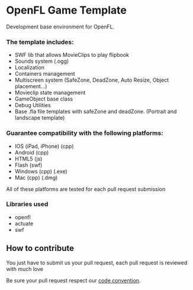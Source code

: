 # OpenFL Game Template

Development base environment for OpenFL.

### The template includes:

- SWF lib that allows MovieClips to play flipbook
- Sounds system (.ogg)
- Localization
- Containers management
- Multiscreen system (SafeZone, DeadZone, Auto Resize, Object placement...)
- Movieclip state management
- GameObject base class
- Debug Utilities
- Base .fla file templates with safeZone and deadZone. (Portrait and landscape template)

### Guarantee compatibility with the following platforms:

- IOS (iPad, iPhone) (cpp)
- Android (cpp)
- HTML5 (js)
- Flash (swf)
- Windows (cpp) (.exe)
- Mac (cpp) (.dmg)

All of these platforms are tested for each pull request submission

### Libraries used

- openfl
- actuate
- swf

## How to contribute

You just have to submit us your pull request, each pull request is reviewed with much love

Be sure your pull request respect our [code convention](https://github.com/Osilos/openfl-game-template/wiki/Code-convention).
